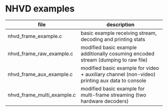 # NHVD examples

| file                       | description                                                                                                 |
|----------------------------|-------------------------------------------------------------------------------------------------------------|
| nhvd_frame_example.c       | basic example receiving stream, decoding and printing stats                                                 |
| nhvd_frame_raw_example.c   | modified basic example additionally cosuming encoded stream (dumping to raw file)                           |
| nhvd_frame_aux_example.c   | modified basic example for video + auxiliary channel (non-video) printing aux data to console               |
| nhvd_frame_multi_example.c | modified basic example for multi-frame streaming (two hardware decoders)                                    |
